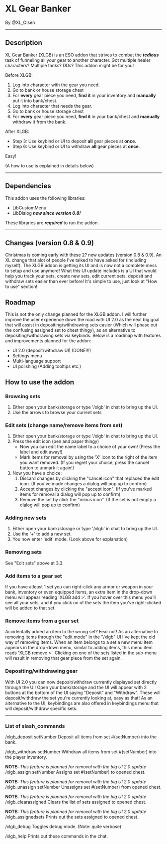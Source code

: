 # XL Gear Banker

By @XL_Olsen

***

## Description

XL Gear Banker (XLGB) is an ESO addon that strives to combat the ***tedious*** task of funneling all your gear to another character.
Got multiple healer characters? Multiple tanks? DDs? This addon might be for you!

Before XLGB:

1. Log into character with the gear you need.
2. Go to bank or house storage chest
3. For **every** gear piece you need, **find it** in your inventory and **manually** put it into bank/chest.
4. Log into character that needs the gear.
5. Go to bank or house storage chest
6. For **every** gear piece you need, **find it** in your bank/chest and **manually** withdraw it from the bank.

After XLGB:

- Step 3: Use keybind or UI to deposit **all** gear pieces at **once**.
- Step 6: Use keybind or UI to withdraw **all** gear pieces at **once**.

Easy!

(A how to use is explained in details below)
***

## Dependencies

This addon uses the following libraries:

- LibCustomMenu
- LibDialog ***new since version 0.8!***

These libraries are ***required*** to run the addon.

***

## Changes (version 0.8 & 0.9)

Christmas is coming early with these 2? new updates (version 0.8 & 0.9). An XL change that alot of people I've talked to have asked for (including myself). The XLGB addon is getting its UI and is now not a complete mess to setup and use anymore! What this UI update includes is a UI that would help you track your sets, create new sets, edit current sets, deposit and withdraw sets easier than ever before! It's simple to use, just look at "How to use" section!

## Roadmap

This is not the only change planned for the XLGB addon. I will further improve the user experience down the road with UI 2.0 as the next big goal that will assist in depositing/withdrawing sets easier (Which will phase out the confusing assigned set to chest thingy), as an alternative to depositing/withdrawing sets via keybinds. Below is a roadmap with features and improvements planned for the addon:

- UI 2.0 (deposit/withdraw UI) (DONE!!!)
- Settings menu
- Multi-language support
- UI polishing (Adding tooltips etc.)

## How to use the addon

### Browsing sets

1. Either open your bank/storage or type '/xlgb' in chat to bring up the UI.
2. Use the arrows to browse your current sets

### Edit sets (change name/remove items from set)

1. Either open your bank/storage or type '/xlgb' in chat to bring up the UI.
2. Press the edit icon (pen and paper thingy)
    - Now you can edit the name label to a choice of your own! (Press the label and edit away!)
    - Mark items for removal by using the 'X' icon to the right of the item you want removed. (If you regret your choice, press the cancel button to unmark it again!)
3. Now you have a choice:
    1. Discard changes by clicking the "cancel icon" that replaced the edit icon. (If you've made changes a dialog will pop up to confirm)
    2. Accept changes by clicking the "accept icon". (If you've marked items for removal a dialog will pop up to confirm)
    3. Remove the set by click the "minus icon". (If the set is not empty a dialog will pop up to confirm)

### Adding new sets

1. Either open your bank/storage or type '/xlgb' in chat to bring up the UI.
2. Use the '+' to add a new set.
3. You now enter 'edit' mode. (Look above for explanation)

### Removing sets

See "Edit sets" above at 3.3.

### Add items to a gear set

If you have atleast 1 set you can right-click any armor or weapon in your bank, inventory or even equipped items, an extra item in the drop-down menu will appear reading 'XLGB add >'.
If you hover over this menu you'll see all your sets, and if you click on of the sets the item you've right-clicked will be added to that set.

### Remove items from a gear set

Accidentally added an item to the wrong set? Fear not!
As an alternative to removing items through the "edit mode" in the "/xlgb" UI I've kept the old way of removing items.
When an item belongs to a set a new menu item appears in the drop-down menu, similar to adding items, this menu item reads 'XLGB remove >'.
Clicking on one of the sets listed in the sub-menu will result in removing that gear piece from the set again.

### Depositing/withdrawing gear

With UI 2.0 you can now deposit/withdraw currently displayed set directly through the UI! Open your bank/storage and the UI will appear with 2 buttons at the bottom of the UI saying "Deposit" and "Withdraw". These will deposit/withdraw the set you're currently looking at, easy as that! As an alternative to the UI, keybindings are also offered in keybindings menu that will deposit/withdraw specific sets.
***

### List of slash_commands

/xlgb_deposit setNumber
Deposit all items from set #(setNumber) into the bank.

/xlgb_withdraw setNumber
Withdraw all items from set #(setNumber) into the player inventory.

**NOTE:** *This feature is planned for removal with the big UI 2.0 update*
/xlgb_assign setNumber
Assigns set #(setNumber) to opened chest.

**NOTE:** *This feature is planned for removal with the big UI 2.0 update*
/xlgb_unassign setNumber
Unassigns set #(setNumber) from opened chest.

**NOTE:** *This feature is planned for removal with the big UI 2.0 update*
/xlgb_clearassigned
Clears the list of sets assigned to opened chest.

**NOTE:** *This feature is planned for removal with the big UI 2.0 update*
/xlgb_assignedsets
Prints out the sets assigned to opened chest.

/xlgb_debug
Toggles debug mode. (Note: quite verbose)

/xlgb_help
Prints out these commands in the chat.
